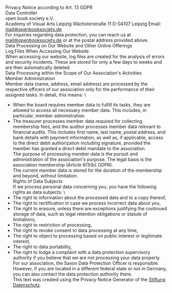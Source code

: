 Privacy Notice according to Art. 13 GDPR
\
Data Controller
\
open book society e.V.
\
Academy of Visual Arts Leipzig
Wächsterstraße 11
D-04107 Leipzig
Email: mail@openbooksociety.de
\
For inquiries regarding data protection, you can reach us at mail@openbooksociety.de or at the postal address provided above.
\
Data Processing on Our Website and Other Online Offerings
\
Log Files When Accessing Our Website
\
When accessing our website, log files are created for the analysis of errors and security incidents. These are stored for only a few days to weeks and are then automatically deleted.
\
Data Processing within the Scope of Our Association's Activities
\
Member Administration
\
Member data (name, address, email address) are processed by the respective officers of our association only for the performance of their assigned tasks. In detail, this means:
\
- When the board requires member data to fulfill its tasks, they are allowed to access all necessary member data. This includes, in particular, member administration.
- The treasurer processes member data required for collecting membership fees, and the auditor processes member data relevant to financial audits. This includes first name, last name, postal address, and bank details with payment information, as well as, if applicable, access to the direct debit authorization including signature, provided the member has granted a direct debit mandate to the association.
\
The purpose of processing member data is the pursuit and administration of the association's purpose. The legal basis is the association membership (Article 6(1)(b) GDPR).
\
The current member data is stored for the duration of the membership and beyond, without limitation.
\
Rights of Data Subjects
\
If we process personal data concerning you, you have the following rights as data subjects:
\
- The right to information about the processed data and to a copy thereof,
- The right to rectification in case we process incorrect data about you,
- The right to erasure, unless there are exceptions justifying the continued storage of data, such as legal retention obligations or statute of limitations,
- The right to restriction of processing,
- The right to revoke consent to data processing at any time,
- The right to object to processing based on public interest or legitimate interest,
- The right to data portability,
- The right to lodge a complaint with a data protection supervisory authority if you believe that we are not processing your data properly. For our association, the Saxon Data Protection Officer is responsible. However, if you are located in a different federal state or not in Germany, you can also contact the data protection authority there.
\
This text was created using the Privacy Notice Generator of the [Stiftung Datenschutz](https://stiftungdatenschutz.org/ehrenamt/generator-datenschutzhinweise).
